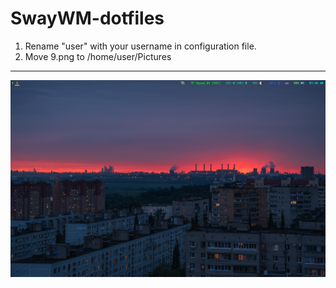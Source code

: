 # SwayWM-dotfiles
1. Rename "user" with your username in configuration file.
2. Move 9.png to /home/user/Pictures

---

![Preview](Example1.png)